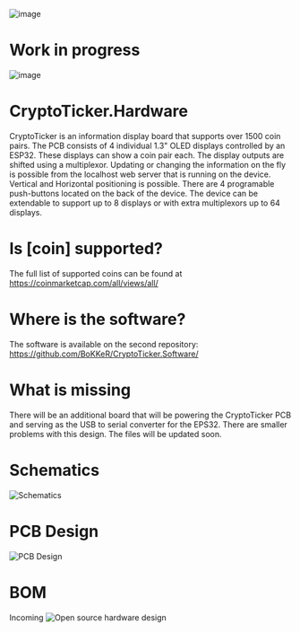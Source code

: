 ![image](https://i.imgur.com/jMfN1kt.jpg)
# Work in progress
![image](https://i.imgur.com/GLFhZ69.jpg)
# CryptoTicker.Hardware
CryptoTicker is an information display board that supports over 1500 coin pairs. The PCB consists of 4 individual 1.3" OLED displays controlled by an ESP32. These displays can show a coin pair each. The display outputs are shifted using a multiplexor. Updating or changing the information on the fly is possible from the localhost web server that is running on the device. Vertical and Horizontal positioning is possible. There are 4 programable push-buttons located on the back of the device.
The device can be extendable to support up to 8 displays or with extra multiplexors up to 64 displays.
# Is [coin] supported?
The full list of supported coins can be found at https://coinmarketcap.com/all/views/all/
# Where is the software?
The software is available on the second repository: https://github.com/BoKKeR/CryptoTicker.Software/
# What is missing
There will be an additional board that will be powering the CryptoTicker PCB and serving as the USB to serial converter for the EPS32. There are smaller problems with this design. The files will be updated soon.
# Schematics
![Schematics](https://i.imgur.com/5WULhJn.png)
# PCB Design
![PCB Design](https://i.imgur.com/bqbXor8.png)
# BOM
Incoming
![Open source hardware design](https://www.eevblog.com/wp-content/uploads/2016/09/oshw-all-letters-768x386.png)
